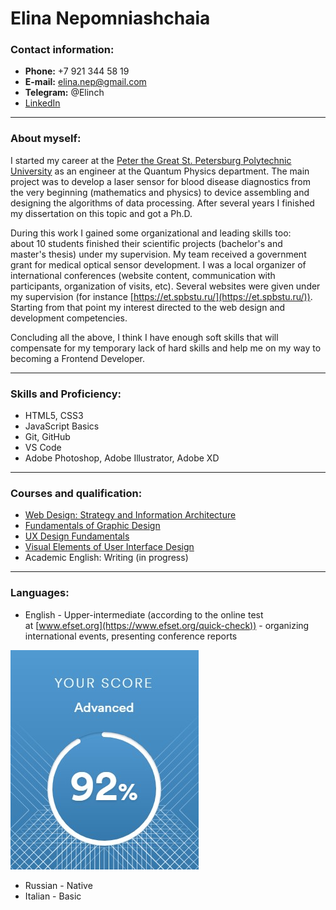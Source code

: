 # Elina Nepomniashchaia

### Contact information:

* **Phone:**&nbsp;+7 921 344 58 19
* **E-mail:**&nbsp;elina.nep@gmail.com
* **Telegram:**&nbsp;@Elinch
* [LinkedIn](https://www.linkedin.com/in/elina-nepomnyashchaya-b540b4110/)

---
### About myself:

I started my career at the [Peter the Great St. Petersburg Polytechnic University](https://english.spbstu.ru/) as an engineer at&nbsp;the Quantum Physics department. The main project was to develop a laser sensor for blood disease diagnostics from the very beginning (mathematics and physics) to device assembling and designing the algorithms of data processing. After several years I finished my dissertation on this topic and got a&nbsp;Ph.D.&nbsp;

During this work I gained some organizational&nbsp;and leading skills too: about&nbsp;10&nbsp;students finished their scientific projects (bachelor&#39;s and master&#39;s&nbsp;thesis) under my supervision. My team received a government grant for medical optical sensor development. I was a&nbsp;local organizer of international conferences (website content, communication with participants, organization of visits, etc). Several websites were given under my supervision (for instance [https://et.spbstu.ru/](https://et.spbstu.ru/)). Starting from that point my interest directed to the web design and development competencies.

Concluding all the above, I think I have enough soft skills that will compensate for my temporary lack of hard skills and help me on my way to becoming a Frontend Developer.

---
### Skills and Proficiency:

*   HTML5, CSS3
*   JavaScript Basics
*   Git, GitHub
*   VS Code
*   Adobe Photoshop, Adobe Illustrator, Adobe XD

---
### Courses and qualification:

*   [Web Design: Strategy and Information Architecture](http://https://www.coursera.org/account/accomplishments/certificate/8VVTEMEBPBJL)
*   [Fundamentals of Graphic Design](https://https://www.coursera.org/account/accomplishments/certificate/LYQ58HPK6XHG)
*   [UX Design Fundamentals](https://https://www.coursera.org/account/accomplishments/certificate/7SM3CZJ3JG2D)
*   [Visual Elements of User Interface Design](https://https://www.coursera.org/account/accomplishments/certificate/XAN4ZS9K8296)
*   Academic English: Writing (in progress)

---
### Languages:

*   English - Upper-intermediate (according to the online test at&nbsp;[www.efset.org](https://www.efset.org/quick-check)) - organizing international events, presenting conference reports

![english score](https://github.com/Elina-nep/rsschool-cv/blob/gh-pages/elina-english-score.jpg?raw=true)

*   Russian - Native
*   Italian - Basic